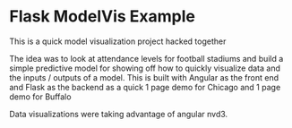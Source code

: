 # Flask ModelVis Example
This is a quick model visualization project hacked together

The idea was to look at attendance levels for football stadiums and build a simple predictive model for showing off how to quickly visualize data and the inputs / outputs of a model.
This is built with Angular as the front end and Flask as the backend as a quick 1 page demo for Chicago and 1 page demo for Buffalo

Data visualizations were taking advantage of angular nvd3.
